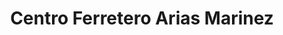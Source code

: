 ---
title: "Centro Ferretero Arias Marinez"
url: /san-cristobal/centro-ferretero-arias-marinez/
shop: hardware
---
